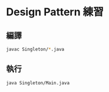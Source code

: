 # Design Pattern 練習
## 編譯
``` bash
javac Singleton/*.java
```
## 執行
``` bash
java Singleton/Main.java
```